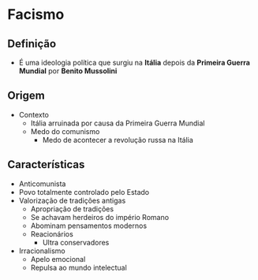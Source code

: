 # Facismo
## Definição
- É uma ideologia política que surgiu na **Itália** depois da **Primeira Guerra Mundial** por **Benito Mussolini**
## Origem
- Contexto
	- Itália arruinada por causa da Primeira Guerra Mundial
	- Medo do comunismo
		- Medo de acontecer a revolução russa na Itália
## Características
- Anticomunista
- Povo totalmente controlado pelo Estado
- Valorização de tradições antigas
	- Apropriação de tradições
	- Se achavam herdeiros do império Romano
	- Abominam pensamentos modernos
	- Reacionários
		- Ultra conservadores
- Irracionalismo
	- Apelo emocional
	- Repulsa ao mundo intelectual
